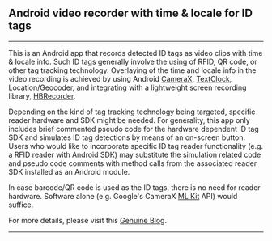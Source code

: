 ## Android video recorder with time & locale for ID tags

---

This is an Android app that records detected ID tags as video clips with time & locale info.  Such ID tags generally involve the using of RFID, QR code, or other tag tracking technology.  Overlaying of the time and locale info in the video recording is achieved by using Android [CameraX](https://developer.android.com/media/camera/camerax), [TextClock](https://developer.android.com/reference/android/widget/TextClock), Location/[Geocoder](https://developer.android.com/reference/android/location/Geocoder), and integrating with a lightweight screen recording library, [HBRecorder](https://github.com/HBiSoft/HBRecorder).

Depending on the kind of tag tracking technology being targeted, specific reader hardware and SDK might be needed.  For generality, this app only includes brief commented pseudo code for the hardware dependent ID tag SDK and simulates ID tag detections by means of an on-screen button.  Users who would like to incorporate specific ID tag reader functionality (e.g. a RFID reader with Android SDK) may substitute the simulation related code and pseudo code comments with method calls from the associated reader SDK installed as an Android module.

In case barcode/QR code is used as the ID tags, there is no need for reader hardware.  Software alone (e.g. Google's CameraX [ML Kit](https://developer.android.com/media/camera/camerax/mlkitanalyzer) API) would suffice.  

For more details, please visit this [Genuine Blog](https://blog.genuine.com/2024/02/android-video-recorder-for-id-tags/).

---

